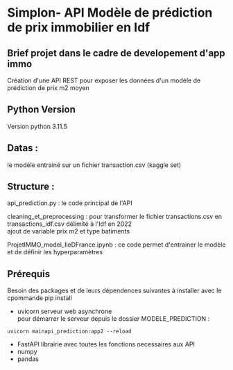 # Simplon- API Modèle de prédiction de prix immobilier en Idf

## Brief projet dans le cadre de developement d'app immo

Création d'une API REST pour exposer les données d'un modèle de prédiction de prix m2 moyen

## Python Version
Version python 3.11.5

## Datas :
le modèle entrainé sur un fichier transaction.csv (kaggle set)

## Structure :
api_prediction.py : le code principal de l'API

cleaning_et_preprocessing : pour transformer le fichier transactions.csv en transactions_idf.csv délimité à l'Idf en 2022  
ajout de variable prix m2 et type batiments

ProjetIMMO_model_IleDFrance.ipynb : ce code permet d'entrainer le modèle et de définir les hyperparamètres

## Prérequis

Besoin des packages et de leurs dépendences suivantes à installer avec le cpommande pip install

- uvicorn
    serveur web asynchrone  
    pour démarrer le serveur depuis le dossier MODELE_PREDICTION :
```
uvicorn mainapi_prediction:app2 --reload
```
- FastAPI
    librairie avec toutes les fonctions necessaires aux API
- numpy
- pandas

